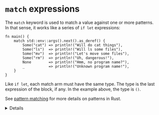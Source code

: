 # `match` expressions

The `match` keyword is used to match a value against one or more patterns. In
that sense, it works like a series of `if let` expressions:

```rust,editable
fn main() {
    match std::env::args().next().as_deref() {
        Some("cat") => println!("Will do cat things"),
        Some("ls")  => println!("Will ls some files"),
        Some("mv")  => println!("Let's move some files"),
        Some("rm")  => println!("Uh, dangerous!"),
        None        => println!("Hmm, no program name?"),
        _           => println!("Unknown program name!"),
    }
}
```

Like `if let`, each match arm must have the same type. The type is the last
expression of the block, if any. In the example above, the type is `()`.

See [pattern matching](../pattern-matching.md) for more details on patterns in
Rust.

<details>
    
* Save the match expression to a variable and print it out.
* Remove `.as_deref()` and explain the error.
    * `std::env::Agrs().next` returns an `Option<&String>`, but we cannot match against `String`.
    * `as_deref()` transforms an `Option<T>` to `Option<T::Target>`. In our case, this turns `Option<&String>` into `Option<&str>`.
    * We can now use pattern matching to match against the `&str` inside `Option`.
</details>
